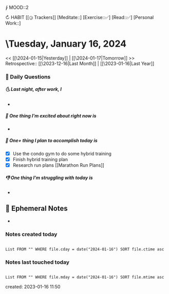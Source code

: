 ⨑ MOOD::2

↻ HABIT [[◶ Trackers]]
[Meditate::]
[Exercise::✅]
[Read::✅]
[Personal Work::]

# \Tuesday, January 16, 2024

\<\< [[\2024-01-15|Yesterday]] | [[\2024-01-17|Tomorrow]] >>
Retrospective:: [[\2023-12-16|Last Month]] | [[\2023-01-16|Last Year]]

### 📅 Daily Questions

##### 🌜 Last night, after work, I

-

##### 🙌 One thing I'm excited about right now is

-

##### 🚀 One+ thing I plan to accomplish today is

- [x] Use the condo gym to do some hybrid training
- [x] Finish hybrid training plan
- [x] Research run plans [[Marathon Run Plans]]

##### 👎 One thing I'm struggling with today is

-

## 📝 Ephemeral Notes

-

### Notes created today

```dataview

List FROM "" WHERE file.cday = date("2024-01-16") SORT file.ctime asc

```

### Notes last touched today

```dataview

List FROM "" WHERE file.mday = date("2024-01-16") SORT file.mtime asc

```

created: 2023-01-16 11:50

